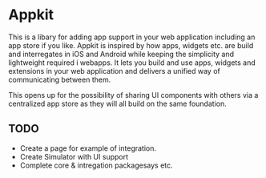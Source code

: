 # Appkit

This is a libary for adding app support in your web application including an app store if you like. Appkit is inspired by how apps, widgets etc. are build and interregates in iOS and Android while keeping the simplicity and lightweight required i webapps. It lets you build and use apps, widgets and extensions in your web application and delivers a unified way of communicating between them.

This opens up for the possibility of sharing UI components with others via a centralized app store as they will all build on the same foundation.

## TODO

* Create a page for example of integration. 
* Create Simulator with UI support
* Complete core & intregation packagesays etc. 
